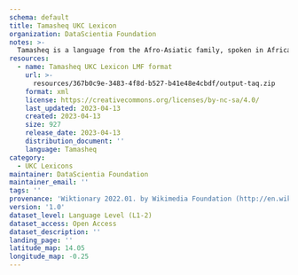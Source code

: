 ```yaml
---
schema: default
title: Tamasheq UKC Lexicon
organization: DataScientia Foundation
notes: >-
  Tamasheq is a language from the Afro-Asiatic family, spoken in Africa. The UKC Lexicon of Tamasheq is represented as a lexico-semantic network. It consists of words, word senses, synsets, as well as sense-level and synset-level relationships.
resources:
  - name: Tamasheq UKC Lexicon LMF format
    url: >-
      resources/367b0c9e-3483-4f8d-b527-b41e48e4cbdf/output-taq.zip
    format: xml
    license: https://creativecommons.org/licenses/by-nc-sa/4.0/
    last_updated: 2023-04-13
    created: 2023-04-13
    size: 927
    release_date: 2023-04-13
    distribution_document: ''
    language: Tamasheq
category:
  - UKC Lexicons
maintainer: DataScientia Foundation
maintainer_email: ''
tags: ''
provenance: 'Wiktionary 2022.01. by Wikimedia Foundation (http://en.wiktionary.org); Princeton WordNet 2.1 by Princeton University (https://wordnet.princeton.edu)'
version: '1.0'
dataset_level: Language Level (L1-2)
dataset_access: Open Access
dataset_description: ''
landing_page: ''
latitude_map: 14.05
longitude_map: -0.25
---
```

